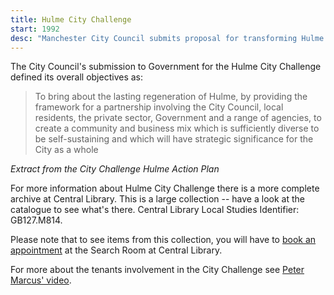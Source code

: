 ```yaml
---
title: Hulme City Challenge
start: 1992
desc: "Manchester City Council submits proposal for transforming Hulme to central government"
---
```


The City Council's submission to Government for the Hulme City Challenge defined its overall objectives as:

> To bring about the lasting regeneration of Hulme, by providing the framework for a partnership involving the City Council, local residents, the private sector, Government and a range of agencies, to create a community and business mix which is sufficiently diverse to be self-sustaining and which will have strategic significance for the City as a whole

_Extract from the City Challenge Hulme Action Plan_

For more information about Hulme City Challenge there is a more complete archive at Central Library. This is a large collection -- have a look at the catalogue to see what's there. Central Library Local Studies Identifier: GB127.M814.

Please note that to see items from this collection, you will have to [book an appointment](http://www.manchester.gov.uk/info/448/archives_and_local_history) at the Search Room at Central Library.

For more about the tenants involvement in the City Challenge see [Peter Marcus' video](http://www.4x4manchester.com/#!where-we-live/c3p4).
